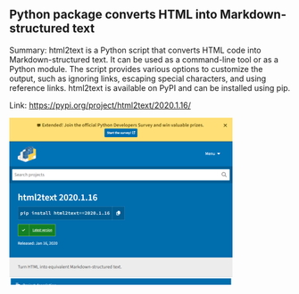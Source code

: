 ## Python package converts HTML into Markdown-structured text
Summary: html2text is a Python script that converts HTML code into Markdown-structured text. It can be used as a command-line tool or as a Python module. The script provides various options to customize the output, such as ignoring links, escaping special characters, and using reference links. html2text is available on PyPI and can be installed using pip.

Link: https://pypi.org/project/html2text/2020.1.16/

<img src="/img/b34dc441-fa6c-4551-b734-4391d5813e16.png" width="400" />
<br/><br/>
